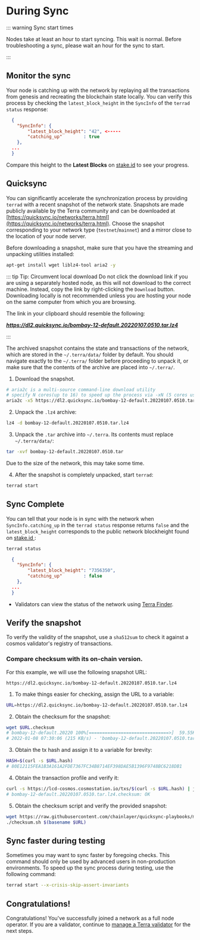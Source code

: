 # During Sync

::: warning Sync start times

Nodes take at least an hour to start syncing. This wait is normal. Before troubleshooting a sync, please wait an hour for the sync to start.

:::

## Monitor the sync

Your node is catching up with the network by replaying all the transactions from genesis and recreating the blockchain state locally. You can verify this process by checking the `latest_block_height` in the `SyncInfo` of the `terrad status` response:

```json
  {
    "SyncInfo": {
        "latest_block_height": "42", <-----
        "catching_up"        : true
    },
  ...
  }
```
Compare this height to the **Latest Blocks** on [stake.id](https://terra.stake.id/#/) to see your progress.


## Quicksync

You can significantly accelerate the synchronization process by providing `terrad` with a recent snapshot of the network state. Snapshots are made publicly available by the Terra community and can be downloaded at [https://quicksync.io/networks/terra.html](https://quicksync.io/networks/terra.html). Choose the snapshot corresponding to your network type (`testnet`/`mainnet`) and a mirror close to the location of your node server.

Before downloading a snapshot, make sure that you have the streaming and unpacking utilities installed:

```bash
apt-get install wget liblz4-tool aria2 -y
```

::: tip Tip: Circumvent local download
Do not click the download link if you are using a separately hosted node, as this will not download to the correct machine. Instead, copy the link by right-clicking the  `Download` button. Downloading locally is not recommended unless you are hosting your node on the same computer from which you are browsing.

The link in your clipboard should resemble the following:

***https://dl2.quicksync.io/bombay-12-default.20220107.0510.tar.lz4***

:::

The archived snapshot contains the state and transactions of the network, which are stored in the `~/.terra/data/` folder by default. You should navigate exactly to the `~/.terra/` folder before proceeding to unpack it, or make sure that the contents of the archive are placed into `~/.terra/`.  


1. Download the snapshot.

```bash
# aria2c is a multi-source command-line download utility
# specify N cores(up to 16) to speed up the process via -xN (5 cores used below)
aria2c -x5 https://dl2.quicksync.io/bombay-12-default.20220107.0510.tar.lz4
```

2. Unpack the `.lz4` archive:

```bash
lz4 -d bombay-12-default.20220107.0510.tar.lz4
```
3. Unpack the `.tar` archive into `~/.terra`. Its contents must replace `~/.terra/data/`:

```bash
tar -xvf bombay-12-default.20220107.0510.tar
```

Due to the size of the network, this may take some time.

4. After the snapshot is completely unpacked, start `terrad`:

```bash
terrad start
```

## Sync Complete

You can tell that your node is in sync with the network when `SyncInfo.catching_up` in the `terrad status` response returns `false` and the `latest_block_height` corresponds to the public network blockheight found on [ stake.id ](https://terra.stake.id/#/):

```bash
terrad status  
```

```json
  {
    "SyncInfo": {
        "latest_block_height": "7356350",
        "catching_up"        : false
    },
  ...
  }
```

- Validators can view the status of the network using [Terra Finder](https://finder.terra.money).

## Verify the snapshot

To verify the validity of the snapshot, use a `sha512sum` to check it against a cosmos validator's registry of transactions.

### Compare checksum with its on-chain version.  

For this example, we will use the following snapshot URL:

`https://dl2.quicksync.io/bombay-12-default.20220107.0510.tar.lz4`

1. To make things easier for checking, assign the URL to a variable:

```bash
URL=https://dl2.quicksync.io/bombay-12-default.20220107.0510.tar.lz4
```

2. Obtain the checksum for the snapshot:

```bash
wget $URL.checksum
# bombay-12-default.20220 100%[==============================>]  59.55K   215KB/s    in 0.3s    
# 2022-01-08 07:30:06 (215 KB/s) - 'bombay-12-default.20220107.0510.tar.lz4.checksum.1' saved [60984/60984]
```

3. Obtain the tx hash and assign it to a variable for brevity:

```bash
HASH=$(curl -s $URL.hash)   
# 80E12115FEA1B3A161A2FDE7367FC34B8714EF398DAE5B1396F9748BC6218DB1
```

4. Obtain the transaction profile and verify it:

```bash
curl -s https://lcd-cosmos.cosmostation.io/txs/$(curl -s $URL.hash) | jq -r '.tx.value.memo'|sha512sum -c
# bombay-12-default.20220107.0510.tar.lz4.checksum: OK
```

5. Obtain the checksum script and verify the provided snapshot:

```bash
wget https://raw.githubusercontent.com/chainlayer/quicksync-playbooks/master/roles/quicksync/files/checksum.sh
./checksum.sh $(basename $URL)
```

## Sync faster during testing

Sometimes you may want to sync faster by foregoing checks. This command should only be used by advanced users in non-production environments. To speed up the sync process during testing, use the following command:

```bash
terrad start --x-crisis-skip-assert-invariants
```

## Congratulations!

Congratulations! You've successfully joined a network as a full node operator. If you are a validator, continue to [manage a Terra validator](/How-to/Manage-a-Terra-validator/Overview.html) for the next steps.
